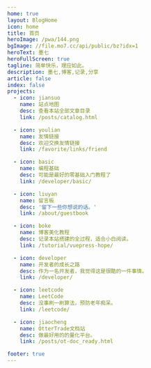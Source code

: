 ```yaml
---
home: true
layout: BlogHome
icon: home
title: 首页
heroImage: /pwa/144.png
bgImage: //file.mo7.cc/api/public/bz?idx=1
heroText: 墨七
heroFullScreen: true
tagline: 简单快乐，理应如此。
description: 墨七,博客,记录,分享
article: false
index: false
projects:
  - icon: jiansuo
    name: 站点地图
    desc: 查看本站全部文章目录
    link: /posts/catalog.html

  - icon: youlian
    name: 友情链接
    desc: 欢迎交换友情链接
    link: /favorite/links/friend

  - icon: basic
    name: 编程基础
    desc: 可能是最好的零基础入门教程了
    link: /developer/basic/

  - icon: liuyan
    name: 留言板
    desc: '留下一些你想说的话。'
    link: /about/guestbook

  - icon: boke
    name: 博客美化教程
    desc: 记录本站搭建的全过程，适合小白阅读。
    link: /tutorial/vuepress-hope/

  - icon: developer
    name: 开发者的成长之路
    desc: 作为一名开发者，我觉得这是很酷的一件事情。
    link: /developer/

  - icon: leetcode
    name: LeetCode
    desc: 没事刷一刷算法，预防老年痴呆。
    link: /leetcode/

  - icon: jiaocheng
    name: OtterTrade文档站
    desc: 做最好用的的量化平台。
    link: /posts/ot-doc_ready.html

footer: true
---
```

